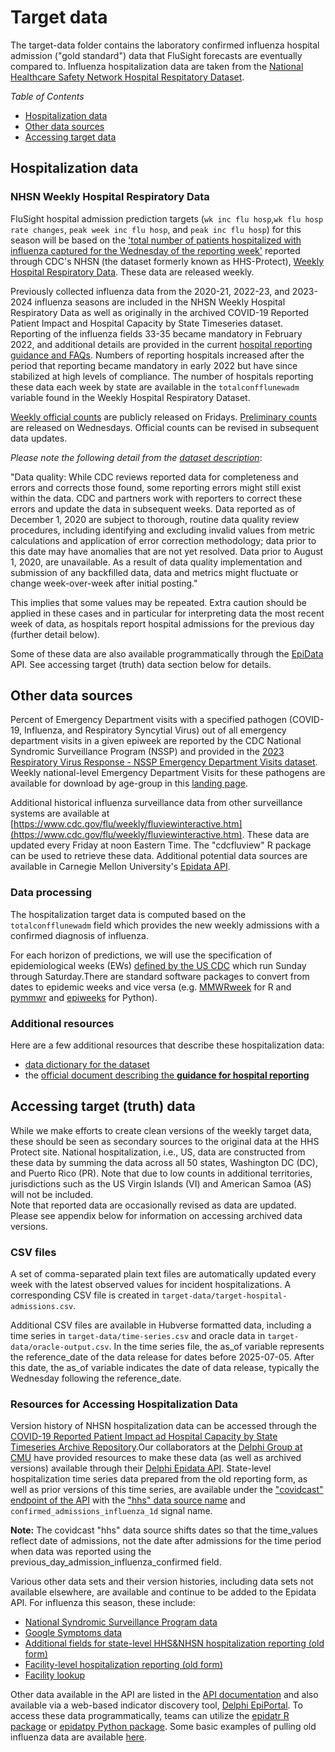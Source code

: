 # Target data 

The target-data folder contains the laboratory confirmed influenza hospital admission ("gold standard") data that FluSight forecasts are eventually compared to. Influenza hospitalization data are taken from the [National Healthcare Safety Network Hospital Respitatory Dataset](https://data.cdc.gov/Public-Health-Surveillance/Weekly-Hospital-Respiratory-Data-HRD-Metrics-by-Ju/mpgq-jmmr/about_data).

*Table of Contents*

-   [Hospitalization data](#hospitalization-data)
-   [Other data sources](#data-sources)
-   [Accessing target data](#accessing-target-data)


Hospitalization data
----------------------

### NHSN Weekly Hospital Respiratory Data

FluSight hospital admission prediction targets (`wk inc flu hosp`,`wk flu hosp rate changes`, `peak week inc flu hosp`, and `peak inc flu hosp`) for this season will be based on the ['total number of patients hospitalized with influenza captured for the Wednesday of the reporting week'](https://data.cdc.gov/Public-Health-Surveillance/Weekly-Hospital-Respiratory-Data-HRD-Metrics-by-Ju/mpgq-jmmr/about_data) reported through CDC's NHSN (the dataset formerly known as HHS-Protect), [Weekly Hospital Respiratory Data](https://data.cdc.gov/Public-Health-Surveillance/Weekly-Hospital-Respiratory-Data-HRD-Metrics-by-Ju/mpgq-jmmr/about_data).
These data are released weekly.



Previously collected influenza data from the 2020-21, 2022-23, and 2023-2024 influenza seasons are included in the NHSN Weekly Hospital Respiratory Data as well as originally in the archived COVID-19 Reported Patient Impact and Hospital Capacity by State Timeseries dataset. Reporting of the influenza fields 33-35 became mandatory in February 2022, and additional details are provided in the current [hospital reporting guidance and FAQs](https://www.cdc.gov/nhsn/psc/hospital-respiratory-reporting.html). Numbers of reporting hospitals increased after the period that reporting became mandatory in early 2022 but have since stabilized at high levels of compliance.  The number of hospitals reporting these data each week by state are available in the `totalconfflunewadm` variable found in the Weekly Hospital Respiratory Dataset.

[Weekly official counts](https://data.cdc.gov/Public-Health-Surveillance/Weekly-Hospital-Respiratory-Data-HRD-Metrics-by-Ju/ua7e-t2fy/about_data) are publicly released on Fridays. [Preliminary counts](https://data.cdc.gov/Public-Health-Surveillance/Weekly-Hospital-Respiratory-Data-HRD-Metrics-by-Ju/mpgq-jmmr/about_data) are released on Wednesdays. Official counts can be revised in subsequent data updates.


*Please note the following detail from the [dataset description](https://data.cdc.gov/Public-Health-Surveillance/Weekly-Hospital-Respiratory-Data-HRD-Metrics-by-Ju/ua7e-t2fy/about_data)*: 

"Data quality: While CDC reviews reported data for completeness and errors and corrects those found, some reporting errors might still exist within the data. CDC and partners work with reporters to correct these errors and update the data in subsequent weeks. Data reported as of December 1, 2020 are subject to thorough, routine data quality review procedures, including identifying and excluding invalid values from metric calculations and application of error correction methodology; data prior to this date may have anomalies that are not yet resolved. Data prior to August 1, 2020, are unavailable. As a result of data quality implementation and submission of any backfilled data, data and metrics might fluctuate or change week-over-week after initial posting."

This implies that some values may be repeated. Extra caution should be applied in these cases and in particular for interpreting data the most recent week of data, as hospitals report hospital admissions for the previous day (further detail below).


Some of these data are also available programmatically through the [EpiData](https://cmu-delphi.github.io/delphi-epidata/) API. See accessing target (truth) data section below for details.


Other data sources
------------

Percent of Emergency Department visits with a specified pathogen (COVID-19, Influenza, and Respiratory Syncytial Virus) out of all emergency department visits in a given epiweek are reported by the CDC National Syndromic Surveillance Program (NSSP) and provided in the [2023 Respiratory Virus Response - NSSP Emergency Department Visits dataset](https://data.cdc.gov/Public-Health-Surveillance/2023-Respiratory-Virus-Response-NSSP-Emergency-Dep/vutn-jzwm).  Weekly national-level Emergency Department Visits for these pathogens are available for download by age-group in this [landing page](https://www.cdc.gov/ncird/surveillance/respiratory-illnesses/index.html).   

Additional historical influenza surveillance data from other surveillance systems are available at [https://www.cdc.gov/flu/weekly/fluviewinteractive.htm](https://www.cdc.gov/flu/weekly/fluviewinteractive.htm). These data are updated every Friday at noon Eastern Time. The "cdcfluview" R package can be used to retrieve these data. Additional potential data sources are available in Carnegie Mellon University's [Epidata API](https://delphi.cmu.edu/).


### Data processing

The hospitalization target data is computed based on the `totalconfflunewadm`
field which provides the new weekly admissions with a confirmed diagnosis of influenza.

For each horizon of predictions, we will use the specification of
epidemiological weeks (EWs) [defined by the US
CDC](https://ndc.services.cdc.gov/wp-content/uploads/MMWR_Week_overview.pdf) which
run Sunday through Saturday.There are standard software packages to convert from dates to epidemic weeks and vice versa (e.g. [MMWRweek](https://cran.r-project.org/web/packages/MMWRweek/) for R and [pymmwr](https://pypi.org/project/pymmwr/) and [epiweeks](https://pypi.org/project/epiweeks/) for Python).


### Additional resources

Here are a few additional resources that describe these hospitalization
data:

-   [data dictionary for the
    dataset](https://www.cdc.gov/nhsn/pdfs/pscmanual/Hospital-Respiratory-Data-Weekly-Template-Mapping.pdf)
-   the [official document describing the **guidance for hospital
    reporting**](https://www.cdc.gov/nhsn/pdfs/pscmanual/HRD-Protocol-Final.pdf)


Accessing target (truth) data
----------
While we make efforts to create clean versions of the weekly target data, these should be seen as secondary sources to the original data at the HHS Protect site. National hospitalization, i.e., US, data are constructed from these data by summing the data across all 50 states, Washington DC (DC), and Puerto Rico (PR). Note that due to low counts in additional territories, jurisdictions such as the US Virgin Islands (VI) and American Samoa (AS) will not be included.       
Note that reported data are occasionally revised as data are updated. Please see appendix below for information on accessing archived data versions.


### CSV files
A set of comma-separated plain text files are automatically updated every week with the latest observed values for incident hospitalizations. A corresponding CSV file is created in `target-data/target-hospital-admissions.csv`. 

Additional CSV files are available in Hubverse formatted data, including a time series in `target-data/time-series.csv` and oracle data in `target-data/oracle-output.csv`. In the time series file, the as_of variable represents the reference_date of the data release for dates before 2025-07-05. After this date, the as_of variable indicates the date of data release, typically the Wednesday following the reference_date.

### Resources for Accessing Hospitalization Data

Version history of NHSN hospitalization data can be accessed through the [COVID-19 Reported Patient Impact ad Hospital Capacity by State Timeseries Archive Repository](https://healthdata.gov/dataset/COVID-19-Reported-Patient-Impact-and-Hospital-Capa/qqte-vkut/about_data).Our collaborators at the [Delphi Group at
CMU](https://delphi.cmu.edu/) have provided resources to make these data (as well as archived versions) available through their [Delphi Epidata
API](https://cmu-delphi.github.io/delphi-epidata/). State-level hospitalization time series data prepared from the old reporting form, as well as prior versions of this time series, are available under the ["covidcast" endpoint of the API](https://cmu-delphi.github.io/delphi-epidata/api/covidcast.html) with the ["hhs" data source name](https://cmu-delphi.github.io/delphi-epidata/api/covidcast-signals/hhs.html) and `confirmed_admissions_influenza_1d` signal name.

**Note:** The covidcast "hhs" data source shifts dates so that the time_values reflect date of admissions, not the date after admissions for the time period when data was reported using the previous_day_admission_influenza_confirmed field.

Various other data sets and their version histories, including data sets not available elsewhere, are available and continue to be added to the Epidata API.  For influenza this season, these include:

- [National Syndromic Surveillance Program data](https://cmu-delphi.github.io/delphi-epidata/api/covidcast-signals/nssp.html)
- [Google Symptoms data](https://cmu-delphi.github.io/delphi-epidata/api/covidcast-signals/google-symptoms.html)
- [Additional fields for state-level HHS&NHSN hospitalization reporting (old form)](https://cmu-delphi.github.io/delphi-epidata/api/covid_hosp.html) 
- [Facility-level hospitalization reporting (old form)](https://cmu-delphi.github.io/delphi-epidata/api/covid_hosp_facility.html) 
- [Facility lookup](https://cmu-delphi.github.io/delphi-epidata/api/covid_hosp_facility_lookup.html)

Other data available in the API are listed in the [API documentation](https://cmu-delphi.github.io/delphi-epidata/) and also available via a web-based indicator discovery tool, [Delphi EpiPortal](https://delphi.cmu.edu/epiportal/). To access these data programmatically, teams can utilize the [epidatr R package](https://cmu-delphi.github.io/epidatr/) or [epidatpy Python package](https://cmu-delphi.github.io/epidatpy/). Some basic examples of pulling old influenza data are available [here](https://github.com/cmu-delphi/flusight-helper-snippets).

